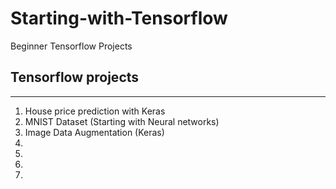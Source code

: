 # Starting-with-Tensorflow
Beginner Tensorflow Projects


## Tensorflow projects 
---
1. House price prediction with Keras
2. MNIST Dataset (Starting with Neural networks)
3. Image Data Augmentation (Keras)
4.
5.
6.
7.
